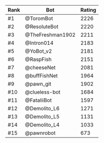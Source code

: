 Rank|Bot|Rating
---|---|---
#1|@ToromBot|2226
#2|@ResoluteBot|2220
#3|@TheFreshman1902|2211
#4|@Intron014|2183
#5|@YoBot_v2|2181
#6|@RaspFish|2151
#7|@cheeseNet|2081
#8|@buffFishNet|1964
#9|@pawn_git|1902
#10|@clueless-bot|1684
#11|@FataliiBot|1597
#12|@Demolito_L6|1271
#13|@Demolito_L5|1131
#14|@Demolito_L4|1033
#15|@pawnrobot|673
